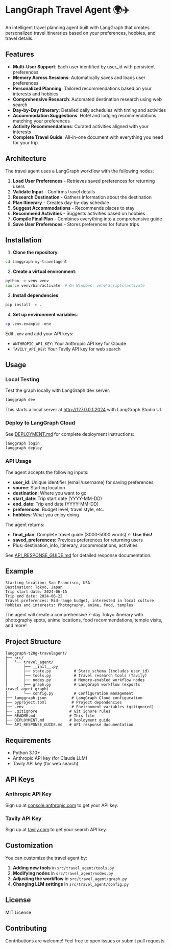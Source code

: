 # LangGraph Travel Agent 🌍✈️

An intelligent travel planning agent built with LangGraph that creates personalized travel itineraries based on your preferences, hobbies, and travel details.

## Features

- **Multi-User Support**: Each user identified by user_id with persistent preferences
- **Memory Across Sessions**: Automatically saves and loads user preferences
- **Personalized Planning**: Tailored recommendations based on your interests and hobbies
- **Comprehensive Research**: Automated destination research using web search
- **Day-by-Day Itinerary**: Detailed daily schedules with timing and activities
- **Accommodation Suggestions**: Hotel and lodging recommendations matching your preferences
- **Activity Recommendations**: Curated activities aligned with your interests
- **Complete Travel Guide**: All-in-one document with everything you need for your trip

## Architecture

The travel agent uses a LangGraph workflow with the following nodes:

1. **Load User Preferences** - Retrieves saved preferences for returning users
2. **Validate Input** - Confirms travel details
3. **Research Destination** - Gathers information about the destination
4. **Plan Itinerary** - Creates day-by-day schedule
5. **Suggest Accommodations** - Recommends places to stay
6. **Recommend Activities** - Suggests activities based on hobbies
7. **Compile Final Plan** - Combines everything into a comprehensive guide
8. **Save User Preferences** - Stores preferences for future trips

## Installation

1. **Clone the repository**:
```bash
cd langgraph-my-travelagent
```

2. **Create a virtual environment**:
```bash
python -m venv venv
source venv/bin/activate  # On Windows: venv\Scripts\activate
```

3. **Install dependencies**:
```bash
pip install -e .
```

4. **Set up environment variables**:
```bash
cp .env.example .env
```

Edit `.env` and add your API keys:
- `ANTHROPIC_API_KEY`: Your Anthropic API key for Claude
- `TAVILY_API_KEY`: Your Tavily API key for web search

## Usage

### Local Testing

Test the graph locally with LangGraph dev server:

```bash
langgraph dev
```

This starts a local server at http://127.0.0.1:2024 with LangGraph Studio UI.

### Deploy to LangGraph Cloud

See [DEPLOYMENT.md](DEPLOYMENT.md) for complete deployment instructions:

```bash
langgraph login
langgraph deploy
```

### API Usage

The agent accepts the following inputs:
- **user_id**: Unique identifier (email/username) for saving preferences
- **source**: Starting location
- **destination**: Where you want to go
- **start_date**: Trip start date (YYYY-MM-DD)
- **end_date**: Trip end date (YYYY-MM-DD)
- **preferences**: Budget level, travel style, etc.
- **hobbies**: What you enjoy doing

The agent returns:
- **final_plan**: Complete travel guide (3000-5000 words) ← **Use this!**
- **saved_preferences**: Previous preferences for returning users
- Plus: destination_info, itinerary, accommodations, activities

See [API_RESPONSE_GUIDE.md](API_RESPONSE_GUIDE.md) for detailed response documentation.

## Example

```
Starting location: San Francisco, USA
Destination: Tokyo, Japan
Trip start date: 2024-06-15
Trip end date: 2024-06-22
Travel preferences: Mid-range budget, interested in local culture
Hobbies and interests: Photography, anime, food, temples
```

The agent will create a comprehensive 7-day Tokyo itinerary with photography spots, anime locations, food recommendations, temple visits, and more!

## Project Structure

```
langgraph-t20g-travelagent/
├── src/
│   └── travel_agent/
│       ├── __init__.py
│       ├── state.py          # State schema (includes user_id)
│       ├── tools.py          # Travel research tools (Tavily)
│       ├── nodes.py          # Memory-enabled workflow nodes
│       ├── graph.py          # LangGraph workflow (exports travel_agent_graph)
│       └── config.py         # Configuration management
├── langgraph.json           # LangGraph Cloud configuration
├── pyproject.toml           # Project dependencies
├── .env                     # Environment variables (gitignored)
├── .gitignore              # Git ignore rules
├── README.md               # This file
├── DEPLOYMENT.md           # Deployment guide
└── API_RESPONSE_GUIDE.md   # API response documentation
```

## Requirements

- Python 3.10+
- Anthropic API key (for Claude LLM)
- Tavily API key (for web search)

## API Keys

### Anthropic API Key
Sign up at [console.anthropic.com](https://console.anthropic.com/) to get your API key.

### Tavily API Key
Sign up at [tavily.com](https://tavily.com/) to get your search API key.

## Customization

You can customize the travel agent by:

1. **Adding new tools** in `src/travel_agent/tools.py`
2. **Modifying nodes** in `src/travel_agent/nodes.py`
3. **Adjusting the workflow** in `src/travel_agent/graph.py`
4. **Changing LLM settings** in `src/travel_agent/config.py`

## License

MIT License

## Contributing

Contributions are welcome! Feel free to open issues or submit pull requests.
